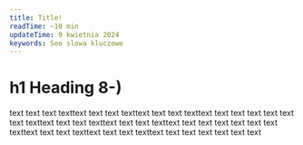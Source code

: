 ```yaml
---
title: Title!
readTime: ~10 min
updateTime: 9 kwietnia 2024
keywords: Seo slowa kluczowe
---
```


# h1 Heading 8-)

text text text texttext text text texttext text text texttext text text text
text text text texttext text text texttext text text texttext text text text
text text text texttext text text texttext text text texttext text text text
text text text 
